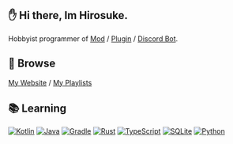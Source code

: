 ## ✋ Hi there, Im Hirosuke.

Hobbyist programmer of 
[Mod](https://modrinth.com/user/hirosukt) / 
[Plugin](https://modrinth.com/user/hirosukt) / 
[Discord Bot](https://github.com/hirosukt?tab=repositories&q=discord-bot).  

## 🔗 Browse
[My Website](https://hirosuke.me/) / 
[My Playlists](https://soundcloud.com/hirosukt/sets)

## 📚 Learning
[![Kotlin](https://img.shields.io/badge/_-Kotlin-7F52FF.svg?style=for-the-badge&logo=kotlin&logoColor=white)](https://kotlinlang.org/)
[![Java](https://img.shields.io/badge/_-Java-E16E01.svg?style=for-the-badge&logo=openjdk&logoColor=white)](https://www.java.com/)
[![Gradle](https://img.shields.io/badge/_-Gradle-02303A.svg?style=for-the-badge&logo=gradle&logoColor=white)](https://gradle.org/)
[![Rust](https://img.shields.io/badge/_-Rust-000000.svg?style=for-the-badge&logo=rust&logoColor=white)](https://www.rust-lang.org/ja)
[![TypeScript](https://img.shields.io/badge/_-TypeScript-3178C6.svg?style=for-the-badge&logo=typescript&logoColor=white)](https://www.typescriptlang.org/)
[![SQLite](https://img.shields.io/badge/_-SQLite-003B57.svg?style=for-the-badge&logo=sqlite&logoColor=white)](https://www.sqlite.org/index.html)
[![Python](https://img.shields.io/badge/_-python-3776AB.svg?style=for-the-badge&logo=python&logoColor=white)](https://www.python.org/)
